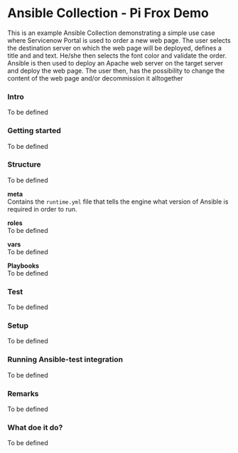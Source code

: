 # Ansible Collection - Pi Frox Demo

This is an example Ansible Collection demonstrating a simple use case where Servicenow Portal is used to order a new web page. The user selects the destination server on which the web page will be deployed, defines a title and and text. He/she then selects the font color and validate the order. Ansible is then used to deploy an Apache web server on the target server and deploy the web page. The user then, has the possibility to change the content of the web page and/or decommission it alltogether

### Intro
To be defined

### Getting started
To be defined

### Structure
To be defined

**meta**<br>
Contains the ```runtime.yml``` file that tells the engine what version of Ansible is required in order to run.

**roles**<br>
To be defined

**vars**<br>
To be defined

**Playbooks**<br>
To be defined

### Test
To be defined

### Setup
To be defined

### Running Ansible-test integration
To be defined

### Remarks
To be defined

### What doe it do?
To be defined
